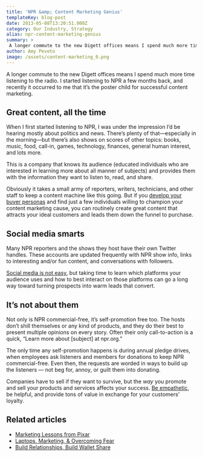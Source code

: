 ```yaml
---
title: 'NPR &amp; Content Marketing Genius'
templateKey: blog-post
date: 2013-05-08T13:20:51.000Z
category: Our Industry, Strategy
alias: npr-content-marketing-genius
summary: > 
 A longer commute to the new Digett offices means I spend much more time listening to the radio. I started listening to NPR a few months back, and recently it occurred to me that it’s the poster child for successful content marketing.
author: Amy Peveto
image: /assets/content-marketing_0.png
---
```


A longer commute to the new Digett offices means I spend much more time listening to the radio. I started listening to NPR a few months back, and recently it occurred to me that it’s the poster child for successful content marketing.

Great content, all the time
---------------------------

When I first started listening to NPR, I was under the impression I’d be hearing mostly about politics and news. There’s plenty of that—especially in the morning—but there’s also shows on scores of other topics: books, music, food, call-in, games, technology, finances, general human interest, and lots more.

This is a company that knows its audience (educated individuals who are interested in learning more about all manner of subjects) and provides them with the information they want to listen to, read, and share.

Obviously it takes a small army of reporters, writers, technicians, and other staff to keep a content machine like this going. But if you [develop your buyer personas](/2010/08/31/better-market-targeting-through-buyer-personas) and find just a few individuals willing to champion your content marketing cause, you can routinely create great content that attracts your ideal customers and leads them down the funnel to purchase.

Social media smarts
-------------------

Many NPR reporters and the shows they host have their own Twitter handles. These accounts are updated frequently with NPR show info, links to interesting and/or fun content, and conversations with followers.

[Social media is not easy](/blog/02/20/2013/doing-right-despite-social-media-consequences), but taking time to learn which platforms your audience uses and how to best interact on those platforms can go a long way toward turning prospects into warm leads that convert.

It’s not about them
-------------------

Not only is NPR commercial-free, it’s self-promotion free too. The hosts don’t shill themselves or any kind of products, and they do their best to present multiple opinions on every story. Often their only call-to-action is a quick, “Learn more about \[subject\] at npr.org.”

The only time any self-promotion happens is during annual pledge drives, when employees ask listeners and members for donations to keep NPR commercial-free. Even then, the requests are worded in ways to build up the listeners — not beg for, annoy, or guilt them into donating.

Companies have to sell if they want to survive, but the _way_ you promote and sell your products and services affects your success. [Be empathetic](/blog/09/04/2012/secret-marketing-success-empathy), be helpful, and provide tons of value in exchange for your customers’ loyalty.

Related articles
----------------

*   [Marketing Lessons from Pixar](/blog/08/27/2012/marketing-lessons-pixar)
*   [Laptops, Marketing, & Overcoming Fear](/blog/03/19/2013/laptops-marketing-overcoming-fear)
*   [Build Relationships, Build Wallet Share](/blog/01/29/2013/build-relationships-build-wallet-share)